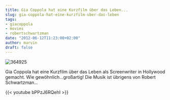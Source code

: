 ```yaml
---
title: Gia Coppola hat eine Kurzfilm über das Leben...
slug: gia-coppola-hat-eine-kurzfilm-uber-das-leben
tags:
- giacoppola
- movies
- robertschwartzman
date: "2012-06-12T11:23:00+02:00"
author: marvin
draft: false
---
```

![364925](/images/364925.png)

Gia Coppola hat eine Kurzfilm über das Leben als Screenwriter in
Hollywood gemacht. Wie gewöhnlich...großartig! Die Musik ist übrigens
von Robert Schwartzman...

{{< youtube bPPzJ6RQehI >}}